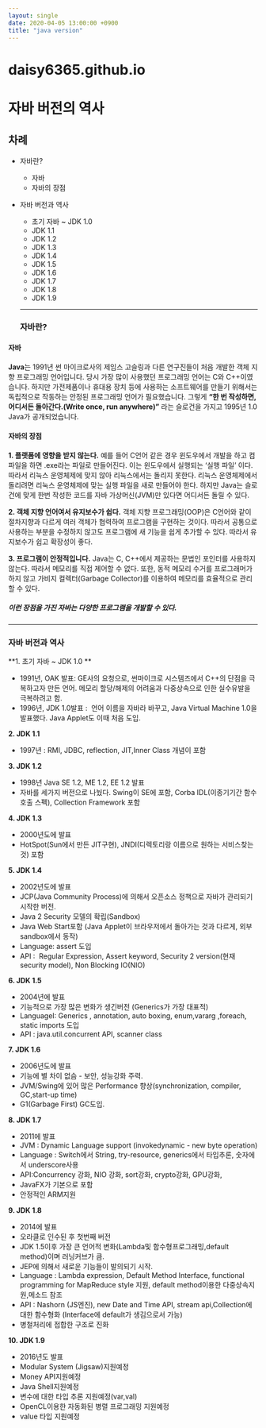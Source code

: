 ```yaml
---
layout: single
date: 2020-04-05 13:00:00 +0900
title: "java version"
---
```


# daisy6365.github.io

자바 버전의 역사 
 === 

## 차례 
* 자바란? 
  * 자바 
  * 자바의 장점 
* 자바 버전과 역사 
  * 초기 자바 ~ JDK 1.0 
  * JDK 1.1 
  * JDK 1.2 
  * JDK 1.3 
  * JDK 1.4 
  * JDK 1.5 
  * JDK 1.6 
  * JDK 1.7 
  * JDK 1.8 
  * JDK 1.9 
  
  ---
  
  ### 자바란? 
#### 자바 
**Java**는 1991년 썬 마이크로사의 제임스 고슬링과 다른 연구진들이 처음 개발한 객체 지향 프로그래밍 언어입니다. 당시 가장 많이 사용했던 프로그래밍 언어는 C와 C++이였습니다. 하지만 가전제품이나 휴대용 장치 등에 사용하는 소프트웨어를 만들기 위해서는 독립적으로 작동하는 안정된 프로그래밍 언어가 필요했습니다. 그렇게 **“한 번 작성하면, 어디서든 돌아간다.(Write once, run anywhere)”** 라는 슬로건을 가지고 1995년 1.0 Java가 공개되었습니다. 

#### 자바의 장점 
**1. 플랫폼에 영향을 받지 않는다.** 
예를 들어 C언어 같은 경우 윈도우에서 개발을 하고 컴파일을 하면 .exe라는 파일로 만들어진다. 이는 윈도우에서 실행되는 ‘실행 파일’ 이다. 따라서 리눅스 운영체제에 맞지 않아 리눅스에서는 돌리지 못한다. 리눅스 운영체제에서 돌리려면 리눅스 운영체제에 맞는 실행 파일을 새로 만들어야 한다. 하지만 Java는 슬로건에 맞게 한번 작성한 코드를 자바 가상머신(JVM)만 있다면 어디서든 돌릴 수 있다. 

**2. 객체 지향 언어여서 유지보수가 쉽다.** 
객체 지향 프로그래밍(OOP)은 C언어와 같이 절차지향과 다르게 여러 객체가 협력하여 프로그램을 구현하는 것이다. 따라서 공통으로 사용하는 부분을 수정하지 않고도 프로그램에 새 기능을 쉽게 추가할 수 있다. 따라서 유지보수가 쉽고 확장성이 좋다. 

**3. 프로그램이 안정적입니다.** 
Java는 C, C++에서 제공하는 문법인 포인터를 사용하지 않는다. 따라서 메모리를 직접 제어할 수 없다. 또한, 동적 메모리 수거를 프로그래머가 하지 않고 가비지 컬렉터(Garbage Collector)를 이용하여 메모리를 효율적으로 관리할 수 있다. 

##### *이런 장점을 가진 자바는 다양한 프로그램을 개발할 수 있다.* 
---

### 자바 버전과 역사 

**1. 초기 자바 ~ JDK 1.0 ** 
- 1991년, OAK 발표: GE사의 요청으로, 썬마이크로 시스템즈에서 C++의 단점을 극복하고자 만든 언어. 메모리 할당/해제의 어려움과 다중상속으로 인한 실수유발을 극복하려고 함.
- 1996년, JDK 1.0발표 :  언어 이름을 자바라 바꾸고, Java Virtual Machine 1.0을 발표했다. Java Applet도 이때 처음 도입.

**2. JDK 1.1** 
- 1997년 : RMI, JDBC, reflection, JIT,Inner Class 개념이 포함

**3. JDK 1.2** 
- 1998년 Java SE 1.2, ME 1.2, EE 1.2 발표 
- 자바를 세가지 버전으로 나눴다. Swing이 SE에 포함, Corba IDL(이종기기간 함수호출 스펙), Collection Framework 포함

**4. JDK 1.3** 
- 2000년도에 발표 
- HotSpot(Sun에서 만든 JIT구현), JNDI(디렉토리랑 이름으로 원하는 서비스찾는것) 포함

**5. JDK 1.4** 
- 2002년도에 발표 
- JCP(Java Community Process)에 의해서 오픈소스 정책으로 자바가 관리되기 시작한 버전.
- Java 2 Security 모델의 확립(Sandbox)
- Java Web Start포함 (Java Applet이 브라우저에서 돌아가는 것과 다르게, 외부 sandbox에서 동작)
- Language: assert 도입
- API :  Regular Expression, Assert keyword, Security 2 version(현재 security model), Non Blocking IO(NIO)

**6. JDK 1.5** 
- 2004년에 발표 
- 기능적으로 가장 많은 변화가 생긴버전 (Generics가 가장 대표적)
- LanguageI: Generics , annotation, auto boxing, enum,vararg ,foreach, static imports 도입
- API : java.util.concurrent API, scanner class

**7. JDK 1.6** 
- 2006년도에 발표 
- 기능에 별 차이 없슴 - 보안, 성능강화 주력. 
- JVM/Swing에 있어 많은 Performance 향상(synchronization, compiler, GC,start-up time)
- G1(Garbage First) GC도입.

**8. JDK 1.7** 
- 2011에 발표  
- JVM : Dynamic Language support (invokedynamic - new byte operation)
- Language : Switch에서 String, try-resource, generics에서 타입추론, 숫자에서 underscore사용
- API:Concurrency 강화, NIO 강화, sort강화, crypto강화, GPU강화, 
- JavaFX가 기본으로 포함
- 안정적인 ARM지원

**9. JDK 1.8** 
- 2014에 발표
- 오라클로 인수된 후 첫번째 버전
-  JDK 1.5이후 가장 큰 언어적 변화(Lambda및 함수형프로그래밍,default method)이며 러닝커브가 큼.
- JEP에 의해서 새로운 기능들이 발의되기 시작.
- Language : Lambda expression, Default Method Interface, functional programming for MapReduce style 지원, default method이용한 다중상속지원,메소드 참조
- API : Nashorn (JS엔진), new Date and Time API, stream api,Collection에 대한 함수형화 (Interface에 default가 생김으로서 가능)
- 병철처리에 접합한 구조로 진화

**10. JDK 1.9** 
- 2016년도 발표
- Modular System (Jigsaw)지원예정
- Money API지원예정
- Java Shell지원예정
- 변수에 대한 타입 추론 지원예정(var,val)
- OpenCL이용한 자동화된 병렬 프로그래밍 지원예정
- value 타입 지원예정
